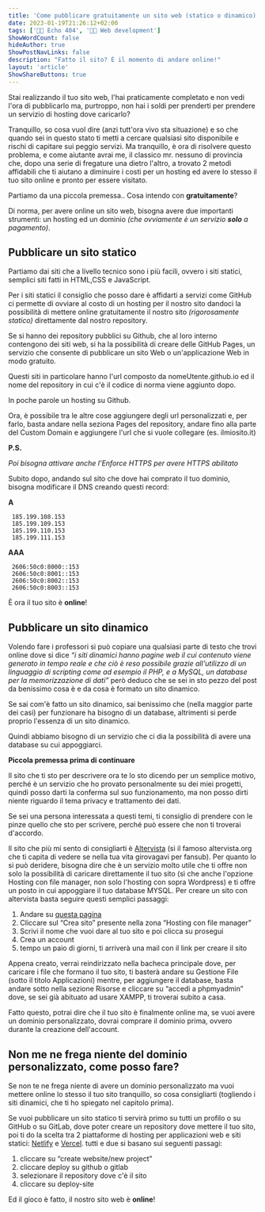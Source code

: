 ```yaml
---
title: 'Come pubblicare gratuitamente un sito web (statico o dinamico)'
date: 2023-01-19T21:26:12+02:00
tags: ['👨‍💻 Echo 404', '👨‍💻 Web development']
ShowWordCount: false
hideAuthor: true
ShowPostNavLinks: false
description: "Fatto il sito? È il momento di andare online!"
layout: 'article'
ShowShareButtons: true
---
```


Stai realizzando il tuo sito web, l'hai praticamente completato e non vedi l'ora di pubblicarlo ma, purtroppo, non hai i soldi per prenderti per prendere un servizio di hosting dove caricarlo?

Tranquillo, so cosa vuol dire (anzi tutt'ora vivo sta situazione) e so che quando sei in questo stato ti metti a cercare qualsiasi sito disponibile e rischi di capitare sui peggio servizi. Ma tranquillo, è ora di risolvere questo problema, e come aiutante avrai me, il classico mr. nessuno di provincia che, dopo una serie di fregature una dietro l'altro, a trovato 2 metodi affidabili che ti aiutano a diminuire i costi per un hosting ed avere lo stesso il tuo sito online e pronto per essere visitato.

Partiamo da una piccola premessa.. Cosa intendo con **gratuitamente**?

Di norma, per avere online un sito web, bisogna avere due importanti strumenti: un hosting ed un dominio _(che ovviamente è un servizio **solo** a pagamento)_.

## Pubblicare un sito statico

Partiamo dai siti che a livello tecnico sono i più facili, ovvero i siti statici, semplici siti fatti in HTML,CSS e JavaScript.

Per i siti statici il consiglio che posso dare è affidarti a servizi come GitHub ci permette di ovviare al costo di un hosting per il nostro sito dandoci la possibilità di mettere online gratuitamente il nostro sito _(rigorosamente statico)_ direttamente dal nostro repository.

Se si hanno dei repository pubblici su Github, che al loro interno contengono dei siti web, si ha la possibilità di creare delle GitHub Pages, un servizio che consente di pubblicare un sito Web o un'applicazione Web in modo gratuito.

Questi siti in particolare hanno l'url composto da nomeUtente.github.io ed il nome del repository in cui c'è il codice di norma viene aggiunto dopo.

In poche parole un hosting su Github.

Ora, è possibile tra le altre cose aggiungere degli url personalizzati e, per farlo, basta andare nella seziona Pages del repository, andare fino alla parte del Custom Domain e aggiungere l'url che si vuole collegare (es. ilmiosito.it)

**P.S.**

_Poi bisogna attivare anche l'Enforce HTTPS per avere HTTPS abilitato_

Subito dopo, andando sul sito che dove hai comprato il tuo dominio, bisogna modificare il DNS creando questi record:

**A**

```
 185.199.108.153
 185.199.109.153
 185.199.110.153
 185.199.111.153

```

**AAA**

```
 2606:50c0:8000::153
 2606:50c0:8001::153
 2606:50c0:8002::153
 2606:50c0:8003::153

```

È ora il tuo sito è **online**!

## Pubblicare un sito dinamico

Volendo fare i professori si può copiare una qualsiasi parte di testo che trovi online dove si dice _“i siti dinamici hanno pagine web il cui contenuto viene generato in tempo reale e che ciò è reso possibile grazie all'utilizzo di un linguaggio di scripting come ad esempio il PHP, e a MySQL, un database per la memorizzazione di dati”_ però deduco che se sei in sto pezzo del post da benissimo cosa è e da cosa è formato un sito dinamico.

Se sai com'è fatto un sito dinamico, sai benissimo che (nella maggior parte dei casi) per funzionare ha bisogno di un database, altrimenti si perde proprio l'essenza di un sito dinamico.

Quindi abbiamo bisogno di un servizio che ci dia la possibilità di avere una database su cui appoggiarci.

**Piccola premessa prima di continuare**

Il sito che ti sto per descrivere ora te lo sto dicendo per un semplice motivo, perché è un servizio che ho provato personalmente su dei miei progetti, quindi posso darti la conferma sul suo funzionamento, ma non posso dirti niente riguardo il tema privacy e trattamento dei dati.

Se sei una persona interessata a questi temi, ti consiglio di prendere con le pinze quello che sto per scrivere, perché può essere che non ti troverai d'accordo.

Il sito che più mi sento di consigliarti è [Altervista](https://it.altervista.org/) (sì il famoso altervista.org che ti capita di vedere se nella tua vita girovagavi per fansub). Per quanto lo si può deridere, bisogna dire che è un servizio molto utile che ti offre non solo la possibilità di caricare direttamente il tuo sito (sì che anche l'opzione Hosting con file manager, non solo l'hosting con sopra Wordpress) e ti offre un posto in cui appoggiare il tuo database MYSQL.
Per creare un sito con altervista basta seguire questi semplici passaggi:

1. Andare su [questa pagina](https://it.altervista.org/crea-sito-gratis.php)
2. Cliccare sul “Crea sito” presente nella zona “Hosting con file manager”
3. Scrivi il nome che vuoi dare al tuo sito e poi clicca su prosegui
4. Crea un account
5. tempo un paio di giorni, ti arriverà una mail con il link per creare il sito

Appena creato, verrai reindirizzato nella bacheca principale dove, per caricare i file che formano il tuo sito, ti basterà andare su Gestione File (sotto il titolo Applicazioni) mentre, per aggiungere il database, basta andare sotto nella sezione Risorse e cliccare su “accedi a phpmyadmin” dove, se sei già abituato ad usare XAMPP, ti troverai subito a casa.

Fatto questo, potrai dire che il tuo sito è finalmente online ma, se vuoi avere un dominio personalizzato, dovrai comprare il dominio prima, ovvero durante la creazione dell'account.

## Non me ne frega niente del dominio personalizzato, come posso fare?

Se non te ne frega niente di avere un dominio personalizzato ma vuoi mettere online lo stesso il tuo sito tranquillo, so cosa consigliarti (togliendo i siti dinamici, che ti ho spiegato nel capitolo prima).

Se vuoi pubblicare un sito statico ti servirà primo su tutti un profilo o su GitHub o su GitLab, dove poter creare un repository dove mettere il tuo sito, poi ti do la scelta tra 2 piattaforme di hosting per applicazioni web e siti statici: [Netlify](https://www.netlify.com/) e [Vercel](https://vercel.com/).
tutti e due si basano sui seguenti passagi:

1. cliccare su “create website/new project”
2. cliccare deploy su github o gitlab
3. selezionare il repository dove c'è il sito
4. cliccare su deploy-site
 

Ed il gioco è fatto, il nostro sito web è **online**!
